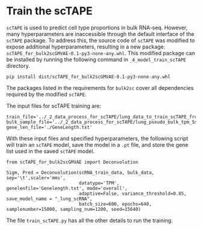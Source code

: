 # Train the scTAPE 
`scTAPE` is used to predict cell type proportions in bulk RNA-seq. However, many hyperparameters are inaccessible through the default interface of the `scTAPE` package. To address this, the source code of `scTAPE` was modified to expose additional hyperparameters, resulting in a new package: `scTAPE_for_bulk2scGMVAE-0.1-py3-none-any.whl`. This modified package can be installed by running the following command in `_4_model_train_scTAPE` directory. 
```
pip install dist/scTAPE_for_bulk2scGMVAE-0.1-py3-none-any.whl
```
The packages listed in the requirements for `bulk2sc` cover all dependencies required by the modified `scTAPE`.

The input files for scTAPE training are: 
```
train_file='../_2_data_process_for_scTAPE/lung_data_to_train_scTAPE_from_lung_train.txt'
bulk_sample_file='../_2_data_process_for_scTAPE/lung_pseudo_bulk_tpm_5samples.txt'
gene_len_file='./GeneLength.txt'
```
With these input files and specified hyperparameters, the following script will train an `scTAPE` model, save the model in a `.pt` file, and store the gene list used in the saved `scTAPE` model.

```
from scTAPE_for_bulk2scGMVAE import Deconvolution

Sigm, Pred = Deconvolution(scRNA_train_data, bulk_data, sep='\t',scaler='mms',
                           datatype='TPM', genelenfile='Genelength.txt', mode='overall',
                           adaptive=False, variance_threshold=0.85, save_model_name = "_lung_scRNA",
                           batch_size=600, epochs=640, samplenumber=15000, sampling_num=1200, seed=15640)
```
The file `train_scTAPE.py` has all the other details to run the training.
